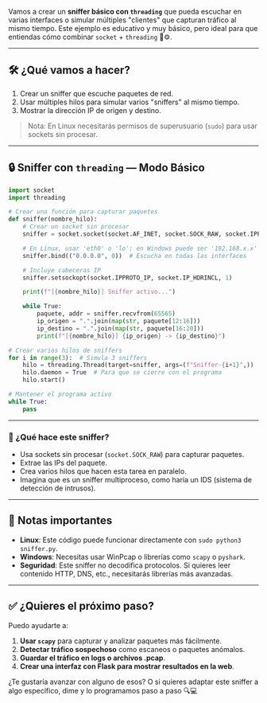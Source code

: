 Vamos a crear un **sniffer básico con `threading`** que pueda escuchar en varias interfaces o simular múltiples "clientes" que capturan tráfico al mismo tiempo. Este ejemplo es educativo y muy básico, pero ideal para que entiendas cómo combinar `socket` + `threading` 🧠⚙️.

---

## 🛠️ ¿Qué vamos a hacer?

1. Crear un sniffer que escuche paquetes de red.
2. Usar múltiples hilos para simular varios "sniffers" al mismo tiempo.
3. Mostrar la dirección IP de origen y destino.

> Nota: En Linux necesitarás permisos de superusuario (`sudo`) para usar sockets sin procesar.

---

## 🔒 Sniffer con `threading` — Modo Básico

```python
import socket
import threading

# Crear una función para capturar paquetes
def sniffer(nombre_hilo):
    # Crear un socket sin procesar
    sniffer = socket.socket(socket.AF_INET, socket.SOCK_RAW, socket.IPPROTO_IP)

    # En Linux, usar 'eth0' o 'lo'; en Windows puede ser '192.168.x.x'
    sniffer.bind(("0.0.0.0", 0))  # Escucha en todas las interfaces

    # Incluye cabeceras IP
    sniffer.setsockopt(socket.IPPROTO_IP, socket.IP_HDRINCL, 1)

    print(f"[{nombre_hilo}] Sniffer activo...")

    while True:
        paquete, addr = sniffer.recvfrom(65565)
        ip_origen = ".".join(map(str, paquete[12:16]))
        ip_destino = ".".join(map(str, paquete[16:20]))
        print(f"[{nombre_hilo}] {ip_origen} -> {ip_destino}")

# Crear varios hilos de sniffers
for i in range(3):  # Simula 3 sniffers
    hilo = threading.Thread(target=sniffer, args=(f"Sniffer-{i+1}",))
    hilo.daemon = True  # Para que se cierre con el programa
    hilo.start()

# Mantener el programa activo
while True:
    pass
```

---

### 🧪 ¿Qué hace este sniffer?
- Usa sockets sin procesar (`socket.SOCK_RAW`) para capturar paquetes.
- Extrae las IPs del paquete.
- Crea varios hilos que hacen esta tarea en paralelo.
- Imagina que es un sniffer multiproceso, como haría un IDS (sistema de detección de intrusos).

---

## 🧠 Notas importantes

- **Linux**: Este código puede funcionar directamente con `sudo python3 sniffer.py`.
- **Windows**: Necesitas usar WinPcap o librerías como `scapy` o `pyshark`.
- **Seguridad**: Este sniffer no decodifica protocolos. Si quieres leer contenido HTTP, DNS, etc., necesitarás librerías más avanzadas.

---

## ✅ ¿Quieres el próximo paso?

Puedo ayudarte a:

1. **Usar `scapy`** para capturar y analizar paquetes más fácilmente.
2. **Detectar tráfico sospechoso** como escaneos o paquetes anómalos.
3. **Guardar el tráfico en logs o archivos .pcap**.
4. **Crear una interfaz con Flask para mostrar resultados en la web**.

¿Te gustaría avanzar con alguno de esos? O si quieres adaptar este sniffer a algo específico, dime y lo programamos paso a paso 🔍💻